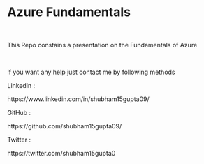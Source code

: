 # Azure Fundamentals

<br>
<p> This Repo constains a presentation on the Fundamentals of Azure </p>
<br>
<p> if you want any help just contact me by following methods </p>
<p> Linkedin :</p>  https://www.linkedin.com/in/shubham15gupta09/ 
<br>
<p> GitHub :</p>  https://github.com/shubham15gupta09/
<br>
<p> Twitter :</p> https://twitter.com/shubham15gupta0
